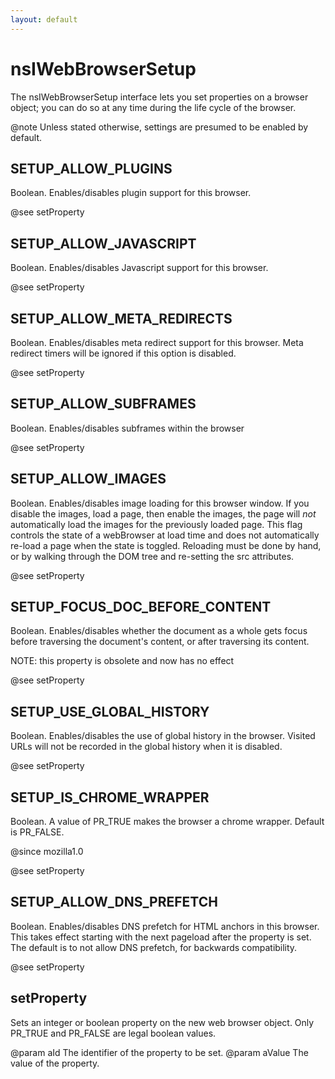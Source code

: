 ```yaml
---
layout: default
---
```


# nsIWebBrowserSetup #

The nsIWebBrowserSetup interface lets you set properties on a browser
object; you can do so at any time during the life cycle of the browser.

@note Unless stated otherwise, settings are presumed to be enabled by
      default.


## SETUP_ALLOW_PLUGINS ##

Boolean. Enables/disables plugin support for this browser.

@see setProperty


## SETUP_ALLOW_JAVASCRIPT ##

Boolean. Enables/disables Javascript support for this browser.

@see setProperty


## SETUP_ALLOW_META_REDIRECTS ##

Boolean. Enables/disables meta redirect support for this browser.
Meta redirect timers will be ignored if this option is disabled.

@see setProperty


## SETUP_ALLOW_SUBFRAMES ##

Boolean. Enables/disables subframes within the browser

@see setProperty


## SETUP_ALLOW_IMAGES ##

Boolean. Enables/disables image loading for this browser
window. If you disable the images, load a page, then enable the images,
the page will *not* automatically load the images for the previously
loaded page. This flag controls the state of a webBrowser at load time 
and does not automatically re-load a page when the state is toggled. 
Reloading must be done by hand, or by walking through the DOM tree and 
re-setting the src attributes.

@see setProperty


## SETUP_FOCUS_DOC_BEFORE_CONTENT ##

Boolean. Enables/disables whether the document as a whole gets focus before
traversing the document's content, or after traversing its content.

NOTE: this property is obsolete and now has no effect

@see setProperty


## SETUP_USE_GLOBAL_HISTORY ##

Boolean. Enables/disables the use of global history in the browser. Visited
URLs will not be recorded in the global history when it is disabled.

@see setProperty


## SETUP_IS_CHROME_WRAPPER ##

Boolean. A value of PR_TRUE makes the browser a chrome wrapper.
Default is PR_FALSE.

@since mozilla1.0

@see setProperty


## SETUP_ALLOW_DNS_PREFETCH ##

Boolean. Enables/disables DNS prefetch for HTML anchors in this browser.
This takes effect starting with the next pageload after the property is
set.  The default is to not allow DNS prefetch, for backwards
compatibility.

@see setProperty


## setProperty ##

Sets an integer or boolean property on the new web browser object.
Only PR_TRUE and PR_FALSE are legal boolean values.

@param aId The identifier of the property to be set.
@param aValue The value of the property.

